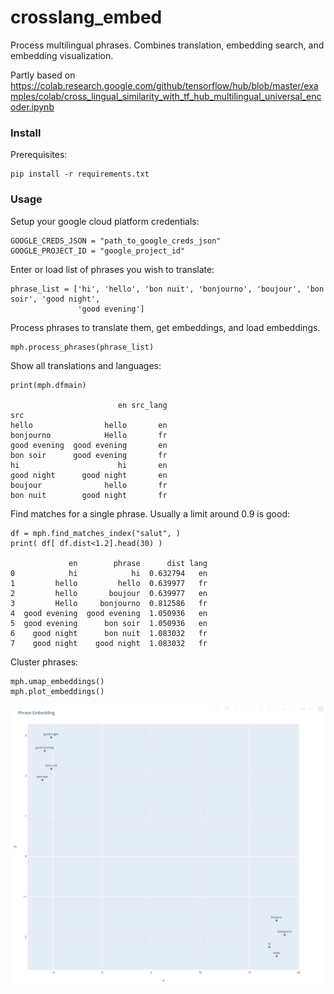 # crosslang_embed

Process multilingual phrases.
Combines translation, embedding search, and embedding visualization.

Partly based on https://colab.research.google.com/github/tensorflow/hub/blob/master/examples/colab/cross_lingual_similarity_with_tf_hub_multilingual_universal_encoder.ipynb

### Install

Prerequisites:
```
pip install -r requirements.txt
```

### Usage

Setup your google cloud platform credentials:
```
GOOGLE_CREDS_JSON = "path_to_google_creds_json"
GOOGLE_PROJECT_ID = "google_project_id"
```

Enter or load list of phrases you wish to translate:
```
phrase_list = ['hi', 'hello', 'bon nuit', 'bonjourno', 'boujour', 'bon soir', 'good night',
               'good evening']
```

Process phrases to translate them, get embeddings, and load embeddings.
```
mph.process_phrases(phrase_list)
```

Show all translations and languages:
```
print(mph.dfmain)

                        en src_lang
src                                
hello                hello       en
bonjourno            Hello       fr
good evening  good evening       en
bon soir      good evening       fr
hi                      hi       en
good night      good night       en
boujour              hello       fr
bon nuit        good night       fr
```

Find matches for a single phrase. Usually a limit around 0.9 is good:
```
df = mph.find_matches_index("salut", )
print( df[ df.dist<1.2].head(30) )

             en        phrase      dist lang
0            hi            hi  0.632794   en
1         hello         hello  0.639977   fr
2         hello       boujour  0.639977   en
3         Hello     bonjourno  0.812586   fr
4  good evening  good evening  1.050936   en
5  good evening      bon soir  1.050936   en
6    good night      bon nuit  1.083032   fr
7    good night    good night  1.083032   fr
```

Cluster phrases:
```
mph.umap_embeddings()
mph.plot_embeddings()
```
![Cluster phrases](img/embed_phrases.png "Logo Title Text 1")

